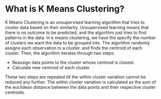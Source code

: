 # What is K Means Clustering?

K Means Clustering is an unsupervised learning algorithm that tries to cluster data based on their similarity. Unsupervised learning means that there is no outcome to be predicted, and the algorithm just tries to find patterns in the data. In k means clustering, we have the specify the number of clusters we want the data to be grouped into. The algorithm randomly assigns each observation to a cluster, and finds the centroid of each cluster. Then, the algorithm iterates through two steps:

* Reassign data points to the cluster whose centroid is closest.
* Calculate new centroid of each cluster.

These two steps are repeated till the within cluster variation cannot be reduced any further. The within cluster variation is calculated as the sum of the euclidean distance between the data points and their respective cluster centroids.

